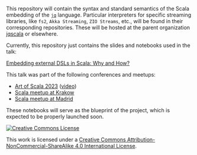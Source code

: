 This repository will contain the syntax and standard semantics of the Scala embedding of the [`jq`](https://jqlang.github.io/jq/) language. Particular interpreters for specific streaming libraries, like `fs2`, `Akka Streaming`, `ZIO Streams`, etc., will be found in their corresponding repositories. These will be hosted at the parent organization [jqscala](https://github.com/jqscala) or elsewhere. 

Currently, this repository just contains the slides and notebooks used in the talk: 

[Embedding external DSLs in Scala: Why and How?](https://docs.google.com/presentation/d/1hbouiiLdZwlYKLEjDd5OM1EDYsAdGKzsHw5FxtCSZLg/edit?usp=sharing)

This talk was part of the following conferences and meetups: 

* [Art of Scala 2023](https://artofscala.com/) ([video](https://www.youtube.com/watch?v=G_EavBszz3E&list=PL4Hghgaxe72DtCAfCdl7QWOaVUMYE3YR_&index=5))
* [Scala meetup at Krakow](https://www.meetup.com/krakow-scala-user-group/events/297280692/)
* [Scala meetup at Madrid](https://www.meetup.com/scala-programming-madrid/events/296792248/)

These notebooks will serve as the blueprint of the project, which is expected to be properly launched soon.

<a rel="license" href="http://creativecommons.org/licenses/by-nc-sa/4.0/"><img alt="Creative Commons License" style="border-width:0" src="https://i.creativecommons.org/l/by-nc-sa/4.0/88x31.png" /></a>

This work is licensed under a <a rel="license" href="http://creativecommons.org/licenses/by-nc-sa/4.0/">Creative Commons Attribution-NonCommercial-ShareAlike 4.0 International License</a>.
